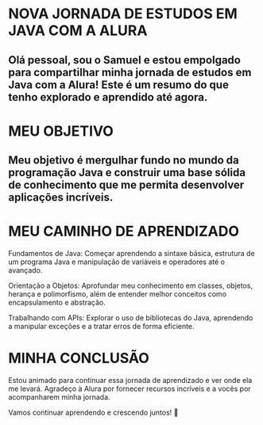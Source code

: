 # NOVA JORNADA DE ESTUDOS EM JAVA COM A ALURA

Olá pessoal, sou o Samuel e estou empolgado para compartilhar minha jornada de estudos em Java com a Alura! Este é um resumo do que tenho explorado e aprendido até agora.
-
# MEU OBJETIVO

Meu objetivo é mergulhar fundo no mundo da programação Java e construir uma base sólida de conhecimento que me permita desenvolver aplicações incríveis.
-
# MEU CAMINHO DE APRENDIZADO

Fundamentos de Java: Começar aprendendo a sintaxe básica, estrutura de um programa Java e manipulação de variáveis e operadores até o avançado.

Orientação a Objetos: Aprofundar meu conhecimento em classes, objetos, herança e polimorfismo, além de entender melhor conceitos como encapsulamento e abstração.

Trabalhando com APIs: Explorar o uso de bibliotecas do Java, aprendendo a manipular exceções e a tratar erros de forma eficiente.

# MINHA CONCLUSÃO

Estou animado para continuar essa jornada de aprendizado e ver onde ela me levará. Agradeço à Alura por fornecer recursos incríveis e a vocês por acompanharem minha jornada.

Vamos continuar aprendendo e crescendo juntos! 🚀
